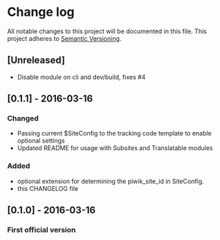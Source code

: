 # Change log
All notable changes to this project will be documented in this file.
This project adheres to [Semantic Versioning](http://semver.org/).

## [Unreleased]
 - Disable module on cli and dev/build, fixes #4
 
## [0.1.1] - 2016-03-16
### Changed
 - Passing current $SiteConfig to the tracking code template to enable optional settings
 - Updated README for usage with Subsites and Translatable modules
### Added
 - optional extension for determining the piwik_site_id in SiteConfig.
 - this CHANGELOG file


## [0.1.0] - 2016-03-16
### First official version
